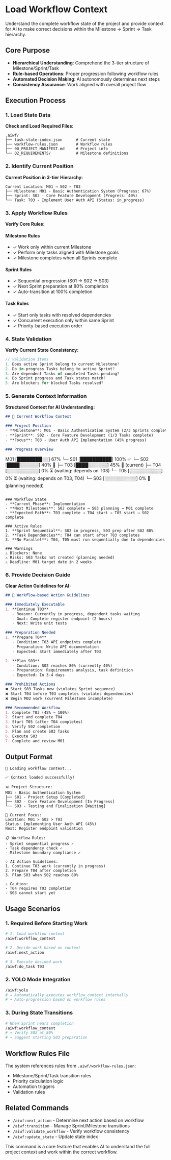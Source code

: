 # Load Workflow Context

Understand the complete workflow state of the project and provide context for AI to make correct decisions within the Milestone → Sprint → Task hierarchy.

## Core Purpose

- **Hierarchical Understanding**: Comprehend the 3-tier structure of Milestone/Sprint/Task
- **Rule-based Operations**: Proper progression following workflow rules
- **Automated Decision Making**: AI autonomously determines next steps
- **Consistency Assurance**: Work aligned with overall project flow

## Execution Process

### 1. Load State Data

**Check and Load Required Files:**
```
.aiwf/
├── task-state-index.json      # Current state
├── workflow-rules.json        # Workflow rules
├── 00_PROJECT_MANIFEST.md     # Project info
└── 02_REQUIREMENTS/           # Milestone definitions
```

### 2. Identify Current Position

**Current Position in 3-tier Hierarchy:**
```
Current Location: M01 → S02 → T03
├── Milestone: M01 - Basic Authentication System (Progress: 67%)
├── Sprint: S02 - Core Feature Development (Progress: 40%)
└── Task: T03 - Implement User Auth API (Status: in_progress)
```

### 3. Apply Workflow Rules

**Verify Core Rules:**

#### Milestone Rules
- ✓ Work only within current Milestone
- ✓ Perform only tasks aligned with Milestone goals
- ✓ Milestone completes when all Sprints complete

#### Sprint Rules  
- ✓ Sequential progression (S01 → S02 → S03)
- ✓ Next Sprint preparation at 80% completion
- ✓ Auto-transition at 100% completion

#### Task Rules
- ✓ Start only tasks with resolved dependencies
- ✓ Concurrent execution only within same Sprint
- ✓ Priority-based execution order

### 4. State Validation

**Verify Current State Consistency:**
```javascript
// Validation Items
1. Does active Sprint belong to current Milestone?
2. Do in-progress Tasks belong to active Sprint?
3. Are dependent Tasks of completed Tasks pending?
4. Do Sprint progress and Task states match?
5. Are blockers for blocked Tasks resolved?
```

### 5. Generate Context Information

**Structured Context for AI Understanding:**

```markdown
## 📍 Current Workflow Context

### Project Position
- **Milestone**: M01 - Basic Authentication System (2/3 Sprints complete)
- **Sprint**: S02 - Core Feature Development (1/3 Tasks complete)  
- **Focus**: T03 - User Auth API Implementation (45% progress)

### Progress Overview
```
M01 [████████░░] 67%
 └─ S01 [██████████] 100% ✅
 └─ S02 [████░░░░░░] 40% 🔄
     ├─ T03 [████░░░░░░] 45% 🔄 (current)
     ├─ T04 [░░░░░░░░░░] 0% ⏳ (waiting: depends on T03)
     └─ T05 [░░░░░░░░░░] 0% ⏳ (waiting: depends on T03, T04)
 └─ S03 [░░░░░░░░░░] 0% 📝 (planning needed)
```

### Workflow State
- **Current Phase**: Implementation
- **Next Milestones**: S02 complete → S03 planning → M01 complete
- **Expected Path**: T03 complete → T04 start → T05 start → S02 complete

### Active Rules
1. **Sprint Sequential**: S02 in progress, S03 prep after S02 80%
2. **Task Dependencies**: T04 can start after T03 completes
3. **No Parallel**: T04, T05 must run sequentially due to dependencies

### Warnings
⚠️ Blockers: None
⚠️ Risks: S03 Tasks not created (planning needed)
⚠️ Deadline: M01 target date in 2 weeks
```

### 6. Provide Decision Guide

**Clear Action Guidelines for AI:**

```markdown
## 🎯 Workflow-based Action Guidelines

### Immediately Executable
1. **Continue T03**
   - Reason: Currently in progress, dependent tasks waiting
   - Goal: Complete register endpoint (2 hours)
   - Next: Write unit tests

### Preparation Needed
1. **Prepare T04**
   - Condition: T03 API endpoints complete
   - Preparation: Write API documentation
   - Expected: Start immediately after T03

2. **Plan S03**
   - Condition: S02 reaches 80% (currently 40%)
   - Preparation: Requirements analysis, task definition
   - Expected: In 3-4 days

### Prohibited Actions
❌ Start S03 Tasks now (violates Sprint sequence)
❌ Start T04 before T03 completes (violates dependencies)
❌ Begin M02 work (current Milestone incomplete)

### Recommended Workflow
1. Complete T03 (45% → 100%)
2. Start and complete T04
3. Start T05 (after T04 completes)
4. Verify S02 completion
5. Plan and create S03 Tasks
6. Execute S03
7. Complete and review M01
```

## Output Format

```
🔄 Loading workflow context...

✅ Context loaded successfully!

📊 Project Structure:
M01 - Basic Authentication System
├── S01 - Project Setup [Completed]
├── S02 - Core Feature Development [In Progress]
└── S03 - Testing and Finalization [Waiting]

🎯 Current Focus:
Location: M01 > S02 > T03
Status: Implementing User Auth API (45%)
Next: Register endpoint validation

📋 Workflow Rules:
- Sprint sequential progress ✓
- Task dependency check ✓
- Milestone boundary compliance ✓

💡 AI Action Guidelines:
1. Continue T03 work (currently in progress)
2. Prepare T04 after completion
3. Plan S03 when S02 reaches 80%

⚠️ Caution:
- T04 requires T03 completion
- S03 cannot start yet
```

## Usage Scenarios

### 1. Required Before Starting Work
```bash
# 1. Load workflow context
/aiwf:workflow_context

# 2. Decide work based on context
/aiwf:next_action

# 3. Execute decided work
/aiwf:do_task T03
```

### 2. YOLO Mode Integration
```bash
/aiwf:yolo
# → Automatically executes workflow_context internally
# → Auto-progression based on workflow rules
```

### 3. During State Transitions
```bash
# When Sprint nears completion
/aiwf:workflow_context
# → Verify S02 at 80%
# → Suggest starting S03 preparation
```

## Workflow Rules File

The system references rules from `.aiwf/workflow-rules.json`:
- Milestone/Sprint/Task transition rules
- Priority calculation logic
- Automation triggers
- Validation rules

## Related Commands

- `/aiwf:next_action` - Determine next action based on workflow
- `/aiwf:transition` - Manage Sprint/Milestone transitions
- `/aiwf:validate_workflow` - Verify workflow consistency
- `/aiwf:update_state` - Update state index

This command is a core feature that enables AI to understand the full project context and work within the correct workflow.